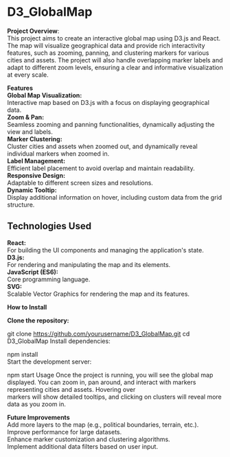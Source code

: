 # D3_GlobalMap

**Project Overview**:<br>
This project aims to create an interactive global map using D3.js and React. The map will visualize geographical data and provide rich interactivity features, such as zooming, panning, and clustering markers for various cities and assets. The project will also handle overlapping marker labels and adapt to different zoom levels, ensuring a clear and informative visualization at every scale.

**Features**<br>
**Global Map Visualization:** <br> Interactive map based on D3.js with a focus on displaying geographical data.<br>
**Zoom & Pan:** <br> Seamless zooming and panning functionalities, dynamically adjusting the view and labels.<br>
**Marker Clustering:** <br> Cluster cities and assets when zoomed out, and dynamically reveal individual markers when zoomed in.<br>
**Label Management:** <br> Efficient label placement to avoid overlap and maintain readability.<br>
**Responsive Design:** <br> Adaptable to different screen sizes and resolutions.<br>
**Dynamic Tooltip:** <br> Display additional information on hover, including custom data from the grid structure.<br>
##  **Technologies Used** <br>
**React:** <br> For building the UI components and managing the application's state.<br>
**D3.js:** <br> For rendering and manipulating the map and its elements.<br>
**JavaScript (ES6):** <br> Core programming language.<br>
**SVG:** <br> Scalable Vector Graphics for rendering the map and its features.

**How to Install**

**Clone the repository:**

git clone https://github.com/yourusername/D3_GlobalMap.git
cd D3_GlobalMap
Install dependencies:

npm install<br>
Start the development server:<br>

npm start
Usage
Once the project is running, you will see the global map displayed. You can zoom in, pan around, and interact with markers representing cities and assets. Hovering over <br>markers will show detailed tooltips, and clicking on clusters will reveal more data as you zoom in.

**Future Improvements** <br>
Add more layers to the map (e.g., political boundaries, terrain, etc.).<br>
Improve performance for large datasets.<br>
Enhance marker customization and clustering algorithms.<br>
Implement additional data filters based on user input.
